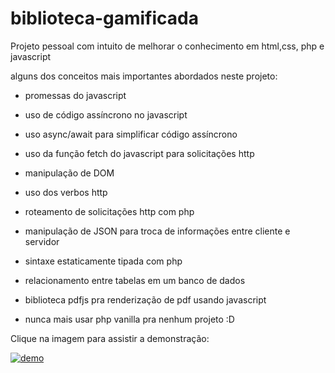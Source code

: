 # biblioteca-gamificada

Projeto pessoal com intuito de melhorar o conhecimento em html,css, php e javascript

alguns dos conceitos mais importantes abordados neste projeto:

- promessas do javascript

- uso de código assíncrono no javascript

- uso async/await para simplificar código assíncrono

- uso da função fetch do javascript para solicitações http

- manipulação de DOM

- uso dos verbos http

- roteamento de solicitações http com php

- manipulação de JSON para troca de informações entre cliente e servidor

- sintaxe estaticamente tipada com php

- relacionamento entre tabelas em um banco de dados

- biblioteca pdfjs pra renderização de pdf usando javascript

- nunca mais usar php vanilla pra nenhum projeto :D

Clique na imagem para assistir a demonstração:

[![demo](https://drive.google.com/thumbnail?id=1Ry9QBVdHUoCjl6DNh70NGkYB8Dcr2L16&sz=s4000)](https://drive.google.com/file/d/1Ry9QBVdHUoCjl6DNh70NGkYB8Dcr2L16/view?usp=sharing)

